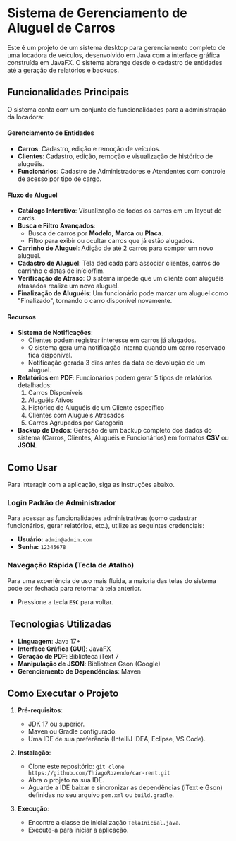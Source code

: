 #  Sistema de Gerenciamento de Aluguel de Carros

Este é um projeto de um sistema desktop para gerenciamento completo de uma locadora de veículos, desenvolvido em Java com a interface gráfica construída em JavaFX. O sistema abrange desde o cadastro de entidades até a geração de relatórios e backups.

##  Funcionalidades Principais

O sistema conta com um conjunto de funcionalidades para a administração da locadora:

#### Gerenciamento de Entidades
- **Carros**: Cadastro, edição e remoção de veículos.
- **Clientes**: Cadastro, edição, remoção e visualização de histórico de aluguéis.
- **Funcionários**: Cadastro de Administradores e Atendentes com controle de acesso por tipo de cargo.

#### Fluxo de Aluguel
- **Catálogo Interativo**: Visualização de todos os carros em um layout de cards.
- **Busca e Filtro Avançados**:
    - Busca de carros por **Modelo**, **Marca** ou **Placa**.
    - Filtro para exibir ou ocultar carros que já estão alugados.
- **Carrinho de Aluguel**: Adição de até 2 carros para compor um novo aluguel.
- **Cadastro de Aluguel**: Tela dedicada para associar clientes, carros do carrinho e datas de início/fim.
- **Verificação de Atraso**: O sistema impede que um cliente com aluguéis atrasados realize um novo aluguel.
- **Finalização de Aluguéis**: Um funcionário pode marcar um aluguel como "Finalizado", tornando o carro disponível novamente.

#### Recursos
- **Sistema de Notificações**:
    - Clientes podem registrar interesse em carros já alugados.
    - O sistema gera uma notificação interna quando um carro reservado fica disponível.
    - Notificação gerada 3 dias antes da data de devolução de um aluguel.
- **Relatórios em PDF**: Funcionários podem gerar 5 tipos de relatórios detalhados:
    1.  Carros Disponíveis
    2.  Aluguéis Ativos
    3.  Histórico de Aluguéis de um Cliente específico
    4.  Clientes com Aluguéis Atrasados
    5.  Carros Agrupados por Categoria
- **Backup de Dados**: Geração de um backup completo dos dados do sistema (Carros, Clientes, Aluguéis e Funcionários) em formatos **CSV** ou **JSON**.

##  Como Usar

Para interagir com a aplicação, siga as instruções abaixo.

### Login Padrão de Administrador
Para acessar as funcionalidades administrativas (como cadastrar funcionários, gerar relatórios, etc.), utilize as seguintes credenciais:

-   **Usuário:** `admin@admin.com`
-   **Senha:** `12345678`

### Navegação Rápida (Tecla de Atalho)
Para uma experiência de uso mais fluida, a maioria das telas do sistema pode ser fechada para retornar à tela anterior.

-   Pressione a tecla **`ESC`** para voltar.

## ️ Tecnologias Utilizadas

-   **Linguagem**: Java 17+
-   **Interface Gráfica (GUI)**: JavaFX
-   **Geração de PDF**: Biblioteca iText 7
-   **Manipulação de JSON**: Biblioteca Gson (Google)
-   **Gerenciamento de Dependências**: Maven

##  Como Executar o Projeto

1.  **Pré-requisitos**:
    -   JDK 17 ou superior.
    -   Maven ou Gradle configurado.
    -   Uma IDE de sua preferência (IntelliJ IDEA, Eclipse, VS Code).

2.  **Instalação**:
    -   Clone este repositório: `git clone https://github.com/ThiagoRozendo/car-rent.git`
    -   Abra o projeto na sua IDE.
    -   Aguarde a IDE baixar e sincronizar as dependências (iText e Gson) definidas no seu arquivo `pom.xml` ou `build.gradle`.

3.  **Execução**:
    -   Encontre a classe de inicialização `TelaInicial.java`.
    -   Execute-a para iniciar a aplicação.